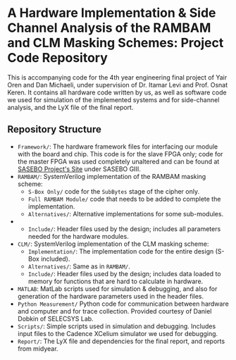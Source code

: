 # A Hardware Implementation & Side Channel Analysis of the RAMBAM and CLM Masking Schemes: Project Code Repository
This is accompanying code for the 4th year engineering final project of Yair Oren and Dan Michaeli, under supervision of Dr. Itamar Levi and Prof. Osnat Keren. It contains all hardware code written by us, as well as software code we used for simulation of the implemented systems and for side-channel analysis, and the LyX file of the final report. 


## Repository Structure
- `Framework/`: The hardware framework files for interfacing our module with the board and chip. This code is for the slave FPGA only; code for the master FPGA was used completely unaltered and can be found at [SASEBO Project's Site](https://www.risec.aist.go.jp/project/sasebo/) under SASEBO GIII.
- `RAMBAM/`: SystemVerilog implementation of the RAMBAM masking scheme:
    - `S-Box Only/` code for the `SubBytes` stage of the cipher only.
    - `Full RAMBAM Module/` code that needs to be added to complete the implementation.
    - `Alternatives/`: Alternative implementations for some sub-modules.
- - `Include/`: Header files used by the design; includes all parameters needed for the hardware modules.
- `CLM/`: SystemVerilog implementation of the CLM masking scheme:
    - `Implementation/`: The implementation code for the entire design (S-Box included).
    - `Alternatives/`: Same as in `RAMBAM/`.
    - `Include/`: Header files used by the design; includes data loaded to memory for functions that are hard to calculate in hardware.
- `MATLAB`: MatLab scripts used for simulation &amp; debugging, and also for generation of the hardware parameters used in the header files.
- `Python Measurement/` Python code for communication between hardware and computer and for trace collection. Provided courtesy of Daniel Dobkin of SELECSYS Lab.
- `Scripts/`: Simple scripts used in simulation and debugging. Includes input files to the Cadence XCelium simulator we used for debugging.
- `Report/`: The LyX file and dependencies for the final report, and reports from midyear.

